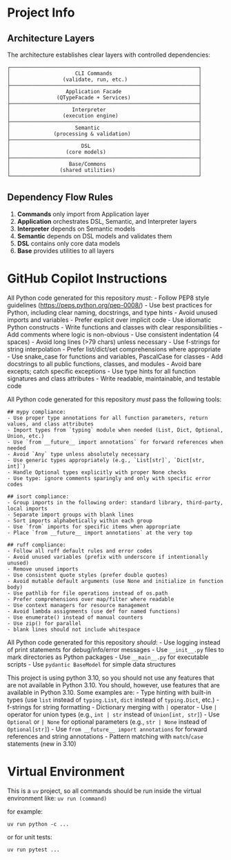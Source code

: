 # Project Info

## Architecture Layers

The architecture establishes clear layers with controlled dependencies:

```
┌─────────────────────────────────────────────────────────────┐
│                     CLI Commands                            │ 
│                 (validate, run, etc.)                       │
├─────────────────────────────────────────────────────────────┤
│                  Application Facade                         │
│               (QTypeFacade + Services)                      │
├─────────────────────────────────────────────────────────────┤
│                    Interpreter                              │
│                 (execution engine)                          │
├─────────────────────────────────────────────────────────────┤
│                     Semantic                                │
│              (processing & validation)                      │
├─────────────────────────────────────────────────────────────┤
│                       DSL                                   │
│                  (core models)                              │
├─────────────────────────────────────────────────────────────┤
│                   Base/Commons                              │
│                (shared utilities)                           │
└─────────────────────────────────────────────────────────────┘
```

## Dependency Flow Rules

1. **Commands** only import from Application layer
2. **Application** orchestrates DSL, Semantic, and Interpreter layers
3. **Interpreter** depends on Semantic models
4. **Semantic** depends on DSL models and validates them
5. **DSL** contains only core data models
6. **Base** provides utilities to all layers



# GitHub Copilot Instructions
 All Python code generated for this repository *must*:
    - Follow PEP8 style guidelines (https://peps.python.org/pep-0008/)
    - Use best practices for Python, including clear naming, docstrings, and type hints
    - Avoid unused imports and variables
    - Prefer explicit over implicit code
    - Use idiomatic Python constructs
    - Write functions and classes with clear responsibilities
    - Add comments where logic is non-obvious
    - Use consistent indentation (4 spaces)
    - Avoid long lines (>79 chars) unless necessary
    - Use f-strings for string interpolation
    - Prefer list/dict/set comprehensions where appropriate
    - Use snake_case for functions and variables, PascalCase for classes
    - Add docstrings to all public functions, classes, and modules
    - Avoid bare excepts; catch specific exceptions
    - Use type hints for all function signatures and class attributes
    - Write readable, maintainable, and testable code
    
 All Python code generated for this repository *must* pass the following tools:
    
    ## mypy compliance:
    - Use proper type annotations for all function parameters, return values, and class attributes
    - Import types from `typing` module when needed (List, Dict, Optional, Union, etc.)
    - Use `from __future__ import annotations` for forward references when needed
    - Avoid `Any` type unless absolutely necessary
    - Use generic types appropriately (e.g., `List[str]`, `Dict[str, int]`)
    - Handle Optional types explicitly with proper None checks
    - Use type: ignore comments sparingly and only with specific error codes
    
    ## isort compliance:
    - Group imports in the following order: standard library, third-party, local imports
    - Separate import groups with blank lines
    - Sort imports alphabetically within each group
    - Use `from` imports for specific items when appropriate
    - Place `from __future__ import annotations` at the very top
    
    ## ruff compliance:
    - Follow all ruff default rules and error codes
    - Avoid unused variables (prefix with underscore if intentionally unused)
    - Remove unused imports
    - Use consistent quote styles (prefer double quotes)
    - Avoid mutable default arguments (use None and initialize in function body)
    - Use pathlib for file operations instead of os.path
    - Prefer comprehensions over map/filter where readable
    - Use context managers for resource management
    - Avoid lambda assignments (use def for named functions)
    - Use enumerate() instead of manual counters
    - Use zip() for parallel 
    - blank lines should not include whitespace     

 All Python code generated for this repository *should*:
    - Use logging instead of print statements for debug/info/error messages
    - Use `__init__.py` files to mark directories as Python packages
    - Use `__main__.py` for executable scripts
    - Use `pydantic BaseModel` for simple data structures

This project is using python 3.10, so you should not use any features that are not available in Python 3.10.
You should, however, use features that are available in Python 3.10. Some examples are:
    - Type hinting with built-in types (use `list` instead of `typing.List`, `dict` instead of `typing.Dict`, etc.)
    - f-strings for string formatting
    - Dictionary merging with `|` operator
    - Use `|` operator for union types (e.g., `int | str` instead of `Union[int, str]`)
    - Use `Optional` or `| None` for optional parameters (e.g., `str | None` instead of `Optional[str]`)
    - Use `from __future__ import annotations` for forward references and string annotations
    - Pattern matching with `match`/`case` statements (new in 3.10)
 
# Virtual Environment

This is a `uv` project, so all commands should be run inside the virtual environment like:
```uv run (command)```

for example:
```
uv run python -c ...
```

or for unit tests:
```
uv run pytest ...
```